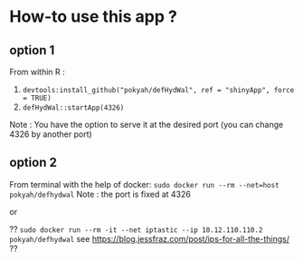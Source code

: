 # How-to use this app ?

## option 1

From within R :
1. `devtools:install_github("pokyah/defHydWal", ref = "shinyApp", force = TRUE)`
2. `defHydWal::startApp(4326)`

Note : You have the option to serve it at the desired port (you can change 4326 by another port)

## option 2

From terminal with the help of docker:
`sudo docker run --rm --net=host pokyah/defhydwal`
Note : the port is fixed at 4326

or 

?? `sudo docker run --rm -it --net iptastic --ip 10.12.110.110.2 pokyah/defhydwal` see https://blog.jessfraz.com/post/ips-for-all-the-things/ ??



